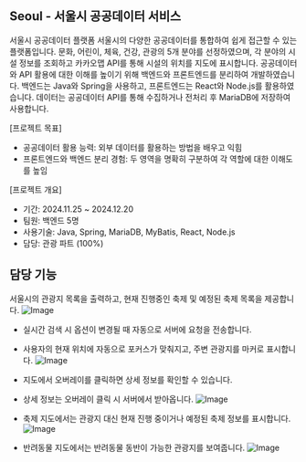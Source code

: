 ## Seoul - 서울시 공공데이터 서비스

서울시 공공데이터 플랫폼 서울시의 다양한 공공데이터를 통합하여 쉽게 접근할 수 있는 플랫폼입니다. 문화, 어린이, 체육, 건강, 관광의 5개 분야를 선정하였으며, 각 분야의 시설 정보를 조회하고 카카오맵 API를 통해 시설의 위치를 지도에 표시합니다. 공공데이터와 API 활용에 대한 이해를 높이기 위해 백엔드와 프론트엔드를 분리하여 개발하였습니다. 백엔드는 Java와 Spring을 사용하고, 프론트엔드는 React와 Node.js를 활용하였습니다. 데이터는 공공데이터 API를 통해 수집하거나 전처리 후 MariaDB에 저장하여 사용합니다.

[프로젝트 목표]
* 공공데이터 활용 능력: 외부 데이터를 활용하는 방법을 배우고 익힘
* 프론트엔드와 백엔드 분리 경험: 두 영역을 명확히 구분하여 각 역할에 대한 이해도를 높임

[프로젝트 개요]
* 기간: 2024.11.25 ~ 2024.12.20
* 팀원: 백엔드 5명
* 사용기술: Java, Spring, MariaDB, MyBatis, React, Node.js
* 담당: 관광 파트 (100%)

## 담당 기능
서울시의 관광지 목록을 출력하고, 현재 진행중인 축제 및 예정된 축제 목록을 제공합니다.
![Image](https://github.com/user-attachments/assets/49752715-2bbb-4029-a97c-d7145b811458)

* 실시간 검색 시 옵션이 변경될 때 자동으로 서버에 요청을 전송합니다.
* 사용자의 현재 위치에 자동으로 포커스가 맞춰지고, 주변 관광지를 마커로 표시합니다.
![Image](https://github.com/user-attachments/assets/6b468b89-b6ef-47a3-bfe8-d7ed75916e85)

* 지도에서 오버레이를 클릭하면 상세 정보를 확인할 수 있습니다.
* 상세 정보는 오버레이 클릭 시 서버에서 받아옵니다.
![Image](https://github.com/user-attachments/assets/ac79e42e-abd5-40c1-b9e6-6faabd4fa8db)

* 축제 지도에서는 관광지 대신 현재 진행 중이거나 예정된 축제 정보를 표시합니다. 
![Image](https://github.com/user-attachments/assets/ee4076ab-739f-41d0-aee0-c4cf22f3c7e8)

* 반려동물 지도에서는 반려동물 동반이 가능한 관광지를 보여줍니다.
![Image](https://github.com/user-attachments/assets/1cee1f0d-ba86-4462-b9b5-4f06f70e4d29)
